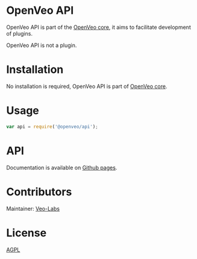 # OpenVeo API

OpenVeo API is part of the [OpenVeo core](https://github.com/veo-labs/openveo-core), it aims to facilitate development of plugins.

OpenVeo API is not a plugin.

# Installation

No installation is required, OpenVeo API is part of [OpenVeo core](https://github.com/veo-labs/openveo-core).

# Usage

```javascript
var api = require('@openveo/api');
```

# API

Documentation is available on [Github pages](http://veo-labs.github.io/openveo-api/5.1.1/index.html).

# Contributors

Maintainer: [Veo-Labs](http://www.veo-labs.com/)

# License

[AGPL](http://www.gnu.org/licenses/agpl-3.0.en.html)
